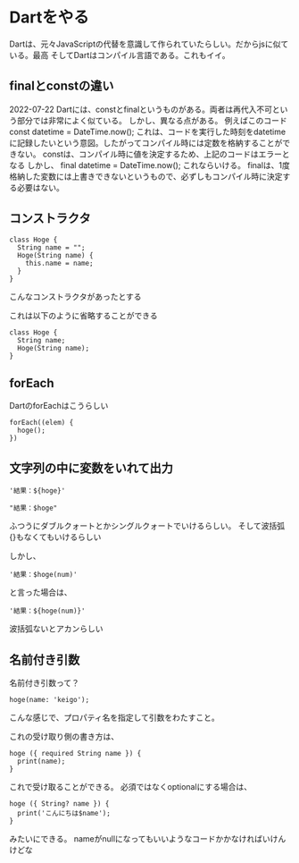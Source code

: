 # Dartをやる
Dartは、元々JavaScriptの代替を意識して作られていたらしい。だからjsに似ている。最高
そしてDartはコンパイル言語である。これもイイ。

## finalとconstの違い
2022-07-22
Dartには、constとfinalというものがある。両者は再代入不可という部分では非常によく似ている。
しかし、異なる点がある。
例えばこのコード
const datetime = DateTime.now();
これは、コードを実行した時刻をdatetimeに記録したいという意図。したがってコンパイル時には定数を格納することができない。
constは、コンパイル時に値を決定するため、上記のコードはエラーとなる
しかし、
final datetime = DateTime.now();
これならいける。
finalは、1度格納した変数には上書きできないというもので、必ずしもコンパイル時に決定する必要はない。

## コンストラクタ
```
class Hoge {
  String name = "";
  Hoge(String name) {
    this.name = name;
  }
}
```
こんなコンストラクタがあったとする

これは以下のように省略することができる
```
class Hoge {
  String name;
  Hoge(String name);
}
```

## forEach
DartのforEachはこうらしい
```
forEach((elem) {
  hoge();
})
```

## 文字列の中に変数をいれて出力
```
'結果：${hoge}'
```

```
"結果：$hoge"
```
ふつうにダブルクォートとかシングルクォートでいけるらしい。
そして波括弧{}もなくてもいけるらしい

しかし、
```
'結果：$hoge(num)'
```
と言った場合は、

```
'結果：${hoge(num)}'
```
波括弧ないとアカンらしい


## 名前付き引数
名前付き引数って？
```
hoge(name: 'keigo');
```
こんな感じで、プロパティ名を指定して引数をわたすこと。

これの受け取り側の書き方は、
```
hoge ({ required String name }) {
  print(name);
}
```
これで受け取ることができる。
必須ではなくoptionalにする場合は、

```
hoge ({ String? name }) {
  print('こんにちは$name');
}
```
みたいにできる。
nameがnullになってもいいようなコードかかなければいけんけどな

